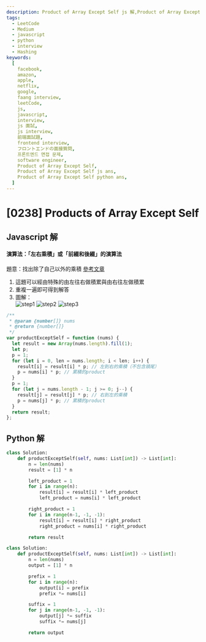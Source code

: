 ```yaml
---
description: Product of Array Except Self js 解,Product of Array Except Self python 解
tags:
  - LeetCode
  - Medium
  - javascript
  - python
  - interview
  - Hashing
keywords:
  [
    facebook,
    amazon,
    apple,
    netflix,
    google,
    faang interview,
    leetCode,
    js,
    javascript,
    interview,
    js 面試,
    js interview,
    前端面試題,
    frontend interview,
    フロントエンドの面接質問,
    프론트엔드 면접 문제,
    software engineer,
    Product of Array Except Self,
    Product of Array Except Self js ans,
    Product of Array Except Self python ans,
  ]
---
```


# [0238] Products of Array Except Self

## Javascript 解

#### 演算法：「左右乘積」或「前綴和後綴」的演算法

題意：找出除了自己以外的乘積
[參考文章](https://englishandcoding.pixnet.net/blog/post/34138027-leetcode-%E7%AD%86%E8%A8%98%EF%BC%8D238.-product-of-array-except-self)

1. 這題可以經由特殊的由左往右做積累與由右往左做積累
2. 重複一遍即可得到解答
3. 圖解：  
   ![step1](https://pic.pimg.tw/englishandcoding/1617012618-673295502-g_n.png)
   ![step2](https://pic.pimg.tw/englishandcoding/1617012835-27634056-g_n.png)
   ![step3](https://pic.pimg.tw/englishandcoding/1617012901-1785488147-g_n.png)

```javascript
/**
 * @param {number[]} nums
 * @return {number[]}
 */
var productExceptSelf = function (nums) {
  let result = new Array(nums.length).fill(1);
  let p;
  p = 1;
  for (let i = 0, len = nums.length; i < len; i++) {
    result[i] = result[i] * p; // 左到右的乘積（不包含頭尾）
    p = nums[i] * p; // 累積的product
  }
  p = 1;
  for (let j = nums.length - 1; j >= 0; j--) {
    result[j] = result[j] * p; // 右到左的乘積
    p = nums[j] * p; // 累積的product
  }
  return result;
};
```

## Python 解

```python
class Solution:
    def productExceptSelf(self, nums: List[int]) -> List[int]:
        n = len(nums)
        result = [1] * n

        left_product = 1
        for i in range(n):
            result[i] = result[i] * left_product
            left_product = nums[i] * left_product

        right_product = 1
        for i in range(n-1, -1, -1):
            result[i] = result[i] * right_product
            right_product = nums[i] * right_product

        return result
```

```python
class Solution:
    def productExceptSelf(self, nums: List[int]) -> List[int]:
        n = len(nums)
        output = [1] * n

        prefix = 1
        for i in range(n):
            output[i] = prefix
            prefix *= nums[i]

        suffix = 1
        for j in range(n-1, -1, -1):
            output[j] *= suffix
            suffix *= nums[j]

        return output
```
